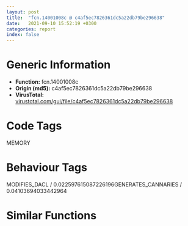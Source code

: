 ```yaml
---
layout: post
title:  "fcn.14001008c @ c4af5ec7826361dc5a22db79be296638"
date:   2021-09-10 15:52:19 +0300
categories: report
index: false
---
```


# Generic Information
- **Function:** fcn.14001008c
- **Origin (md5):** c4af5ec7826361dc5a22db79be296638
- **VirusTotal:** [virustotal.com/gui/file/c4af5ec7826361dc5a22db79be296638][virustotal_ref]

# Code Tags
<span class="tag" id="MEMORY">MEMORY</span>


# Behaviour Tags
<span class="bhv-tag" id="MODIFIES_DACL">MODIFIES_DACL / 0.022597615087226196</span><span class="bhv-tag" id="GENERATES_CANNARIES">GENERATES_CANNARIES / 0.04103694033442964</span>

# Similar Functions
<script type="text/javascript" src="https://www.gstatic.com/charts/loader.js"></script>
<script type="text/javascript">

    google.charts.load('current', {'packages':['corechart']});
    google.charts.setOnLoadCallback(drawChart);

    function drawChart() {
    var data = new google.visualization.DataTable();
        data.addColumn('number', 'X');
        data.addColumn('number', 'Y');
        data.addColumn({type: 'string', role: 'tooltip', 'p': {'html': true}});
        data.addColumn({'type': 'string', 'role': 'style'});
        
        data.addRows([
    [-912.1787109375, 1607.4818115234375, '<b><a href="/report/fcn.14001008c@c4af5ec7826361dc5a22db79be296638">fcn.14001008c</a><br>@c4af5ec7826361dc5a22db79be296638</b><br>mov qword[rsp+8], rbx<br>mov qword[rsp+0x10], rbp<br>mov qword[rsp+0x18], rsi<br>push rdi<br>sub rsp, 0x20<br>xor esi, esi<br>mov rdi, rcx<br>cmp dword[rcx+0x30], esi<br>je 0x1400100b4<br>add rcx, 0x38<br>call qword[sym.imp.KERNEL32.dll_EnterCriticalSection]<br>mov rbx, qword[rdi+8]<br>test rbx, rbx<br>je 0x140010153<br>mov ecx, dword[rbx+0x20]<br>test ecx, ecx<br>jle 0x1400100db<br>mov rsi, qword[rbx+0x10]<br>mov rax, qword[rsi]<br>mov qword[rbx+0x10], rax<br>lea eax, [rcx-1]<br>mov dword[rbx+0x20], eax<br>jmp 0x1400100f4<br>movsxd rdx, dword[rbx+0x1c]<br>mov rcx, qword[rdi+0x20]<br>lea rsi, [rbx+0x28]<br>imul rcx, rdx<br>lea eax, [rdx+1]<br>add rsi, rcx<br>mov dword[rbx+0x1c], eax<br>cmp dword[rbx+0x20], 0<br>jne 0x140010206<br>mov eax, dword[rbx+0x18]<br>cmp dword[rbx+0x1c], eax<br>jl 0x140010206<br>mov rcx, qword[rbx]<br>test rcx, rcx<br>je 0x14001011a<br>mov rax, qword[rbx+8]<br>mov qword[rcx+8], rax<br>mov rax, qword[rbx]<br>cmp rbx, qword[rdi+8]<br>jne 0x140010129<br>mov qword[rdi+8], rax<br>jmp 0x140010130<br>mov rcx, qword[rbx+8]<br>mov qword[rcx], rax<br>mov rax, qword[rdi]<br>and qword[rbx+8], 0<br>mov qword[rbx], rax<br>mov qword[rdi], rbx<br>mov rax, qword[rbx]<br>test rax, rax<br>je 0x140010206<br>mov qword[rax+8], rbx<br>jmp 0x140010206<br>mov rax, qword[rdi+0x18]<br>mov ebp, dword[rdi+0x28]<br>sar rax, 4<br>and eax, 0xfffffff0<br>cmp eax, ebp<br>jl 0x14001016e<br>cmp eax, dword[rdi+0x2c]<br>mov ebp, eax<br>cmovg ebp, dword[rdi+0x2c]<br>mov rcx, qword[0x14001e444]<br>movsxd r8, ebp<br>xor edx, edx<br>imul r8, qword[rdi+0x20]<br>add r8, 0x28<br>call qword[sym.imp.KERNEL32.dll_HeapAlloc]<br>mov rbx, rax<br>test rax, rax<br>je 0x140010196<br>mov dword[rax+0x18], ebp<br>jmp 0x1400101bc<br>mov r8, qword[rdi+0x20]<br>mov rcx, qword[0x14001e444]<br>xor edx, edx<br>add r8, 0x28<br>call qword[sym.imp.KERNEL32.dll_HeapAlloc]<br>mov rbx, rax<br>test rax, rax<br>je 0x140010206<br>mov dword[rax+0x18], 1<br>movsxd rax, dword[rbx+0x18]<br>add qword[rdi+0x18], rax<br>and dword[rbx+0x20], esi<br>and qword[rbx+0x10], rsi<br>cmp dword[rbx+0x18], 1<br>mov dword[rbx+0x1c], 1<br>jle 0x1400101e9<br>mov rax, qword[rdi+8]<br>and qword[rbx+8], rsi<br>mov qword[rbx], rax<br>mov qword[rdi+8], rbx<br>jmp 0x1400101f6<br>mov rax, qword[rdi]<br>and qword[rbx+8], rsi<br>mov qword[rbx], rax<br>mov qword[rdi], rbx<br>mov rax, qword[rbx]<br>test rax, rax<br>je 0x140010202<br>mov qword[rax+8], rbx<br>lea rsi, [rbx+0x28]<br>cmp dword[rdi+0x30], 0<br>je 0x140010216<br>lea rcx, [rdi+0x38]<br>call qword[sym.imp.KERNEL32.dll_LeaveCriticalSection]<br>test rsi, rsi<br>je 0x140010224<br>mov qword[rsi], rbx<br>lea rax, [rsi+8]<br>jmp 0x140010226<br>xor eax, eax<br>mov rbx, qword[rsp+0x30]<br>mov rbp, qword[rsp+0x38]<br>mov rsi, qword[rsp+0x40]<br>add rsp, 0x20<br>pop rdi<br>ret <br><eoc> ', 'point { fill-color: #e0440e; }'],
[912.1787109375, -1607.4818115234375, '<b><a href="/report/fcn.14001040c@c4af5ec7826361dc5a22db79be296638">fcn.14001040c</a><br>@c4af5ec7826361dc5a22db79be296638</b><br>mov qword[rsp+8], rbx<br>mov dword[rsp+0x18], r8d<br>mov dword[rsp+0x10], edx<br>push rbp<br>push rsi<br>push rdi<br>sub rsp, 0x20<br>xor ebx, ebx<br>mov edi, r9d<br>mov ebp, r9d<br>lea eax, [rbx+8]<br>and edi, 3<br>lea rsi, [rax+rcx]<br>mov rcx, rsi<br>and ecx, 7<br>je 0x140010441<br>sub rax, rcx<br>add rsi, rax<br>test bpl, 4<br>je 0x140010513<br>lea rdx, [0x140010640]<br>lea rcx, [0x14001f048]<br>call fcn.1400106c8<br>lea rcx, [0x14001f058]<br>call qword[sym.imp.KERNEL32.dll_EnterCriticalSection]<br>mov rax, qword[0x14001f050]<br>test rax, rax<br>je 0x140010493<br>cmp qword[rax+0x18], rsi<br>jne 0x140010482<br>cmp dword[rax+0x20], ebp<br>je 0x140010487<br>mov rax, qword[rax]<br>jmp 0x140010472<br>mov rbx, qword[rax+0x10]<br>inc dword[rax+0x24]<br>test rbx, rbx<br>jne 0x140010504<br>mov rcx, qword[0x14001e444]<br>xor edx, edx<br>lea r8d, [rdx+0x28]<br>call qword[sym.imp.KERNEL32.dll_HeapAlloc]<br>mov rdi, rax<br>test rax, rax<br>je 0x140010504<br>mov r8d, dword[rsp+0x50]<br>mov edx, dword[rsp+0x48]<br>mov r9d, ebp<br>lea rcx, [rsi-8]<br>and r9d, 0xfffffffb<br>call fcn.14001040c<br>mov rbx, rax<br>test rax, rax<br>je 0x140010504<br>mov qword[rax+0x10], rdi<br>and qword[rdi+8], 0<br>mov qword[rdi+0x10], rax<br>mov rax, qword[0x14001f050]<br>mov qword[rdi+0x18], rsi<br>mov dword[rdi+0x20], ebp<br>mov dword[rdi+0x24], 1<br>mov qword[rdi], rax<br>test rax, rax<br>je 0x1400104fd<br>mov qword[rax+8], rdi<br>mov qword[0x14001f050], rdi<br>lea rcx, [0x14001f058]<br>call qword[sym.imp.KERNEL32.dll_LeaveCriticalSection]<br>jmp 0x140010568<br>mov rcx, qword[0x14001e444]<br>xor edx, edx<br>lea r8d, [rdx+0x60]<br>call qword[sym.imp.KERNEL32.dll_HeapAlloc]<br>xor ecx, ecx<br>mov rbx, rax<br>test rax, rax<br>je 0x140010568<br>mov qword[rax], rcx<br>mov qword[rax+8], rcx<br>mov qword[rax+0x10], rcx<br>mov eax, dword[rsp+0x48]<br>mov qword[rbx+0x20], rsi<br>mov dword[rbx+0x28], eax<br>mov eax, dword[rsp+0x50]<br>mov dword[rbx+0x2c], eax<br>cmp edi, 1<br>jbe 0x140010557<br>mov dword[rbx+0x30], ecx<br>jmp 0x140010568<br>lea rcx, [rbx+0x38]<br>mov dword[rbx+0x30], 1<br>call qword[sym.imp.KERNEL32.dll_InitializeCriticalSection]<br>mov rax, rbx<br>mov rbx, qword[rsp+0x40]<br>add rsp, 0x20<br>pop rdi<br>pop rsi<br>pop rbp<br>ret <br><eoc> ', 'null'],

        ]);

    var options = {
        title: 'Similarity Plot',
        legend: 'none',
        colors: ['#dedbd9', '#e6693e', '#ec8f6e', '#f3b49f', '#f6c7b6'],
        tooltip: {isHtml: true, trigger: 'both'},
        explorer: {
        actions: ["dragToZoom", "rightClickToReset"],
        },
        chartArea: {
        width: '80%',
        height: '80%'
        },
        width: '100%',
        height: '100%'
    };

    var chart = new google.visualization.ScatterChart(document.getElementById('chart_div'));

    chart.draw(data, options);
    }
    
</script>


<div id="chart_div" style="width: 100%px; height: 100%;"></div>

# Disassembled Code
{% highlight nasm %}

mov qword[rsp+8], rbx
mov qword[rsp+0x10], rbp
mov qword[rsp+0x18], rsi
push rdi
sub rsp, 0x20
xor esi, esi
mov rdi, rcx
cmp dword[rcx+0x30], esi
je 0x1400100b4
add rcx, 0x38
call qword[sym.imp.KERNEL32.dll_EnterCriticalSection]
mov rbx, qword[rdi+8]
test rbx, rbx
je 0x140010153
mov ecx, dword[rbx+0x20]
test ecx, ecx
jle 0x1400100db
mov rsi, qword[rbx+0x10]
mov rax, qword[rsi]
mov qword[rbx+0x10], rax
lea eax, [rcx-1]
mov dword[rbx+0x20], eax
jmp 0x1400100f4
movsxd rdx, dword[rbx+0x1c]
mov rcx, qword[rdi+0x20]
lea rsi, [rbx+0x28]
imul rcx, rdx
lea eax, [rdx+1]
add rsi, rcx
mov dword[rbx+0x1c], eax
cmp dword[rbx+0x20], 0
jne 0x140010206
mov eax, dword[rbx+0x18]
cmp dword[rbx+0x1c], eax
jl 0x140010206
mov rcx, qword[rbx]
test rcx, rcx
je 0x14001011a
mov rax, qword[rbx+8]
mov qword[rcx+8], rax
mov rax, qword[rbx]
cmp rbx, qword[rdi+8]
jne 0x140010129
mov qword[rdi+8], rax
jmp 0x140010130
mov rcx, qword[rbx+8]
mov qword[rcx], rax
mov rax, qword[rdi]
and qword[rbx+8], 0
mov qword[rbx], rax
mov qword[rdi], rbx
mov rax, qword[rbx]
test rax, rax
je 0x140010206
mov qword[rax+8], rbx
jmp 0x140010206
mov rax, qword[rdi+0x18]
mov ebp, dword[rdi+0x28]
sar rax, 4
and eax, 0xfffffff0
cmp eax, ebp
jl 0x14001016e
cmp eax, dword[rdi+0x2c]
mov ebp, eax
cmovg ebp, dword[rdi+0x2c]
mov rcx, qword[0x14001e444]
movsxd r8, ebp
xor edx, edx
imul r8, qword[rdi+0x20]
add r8, 0x28
call qword[sym.imp.KERNEL32.dll_HeapAlloc]
mov rbx, rax
test rax, rax
je 0x140010196
mov dword[rax+0x18], ebp
jmp 0x1400101bc
mov r8, qword[rdi+0x20]
mov rcx, qword[0x14001e444]
xor edx, edx
add r8, 0x28
call qword[sym.imp.KERNEL32.dll_HeapAlloc]
mov rbx, rax
test rax, rax
je 0x140010206
mov dword[rax+0x18], 1
movsxd rax, dword[rbx+0x18]
add qword[rdi+0x18], rax
and dword[rbx+0x20], esi
and qword[rbx+0x10], rsi
cmp dword[rbx+0x18], 1
mov dword[rbx+0x1c], 1
jle 0x1400101e9
mov rax, qword[rdi+8]
and qword[rbx+8], rsi
mov qword[rbx], rax
mov qword[rdi+8], rbx
jmp 0x1400101f6
mov rax, qword[rdi]
and qword[rbx+8], rsi
mov qword[rbx], rax
mov qword[rdi], rbx
mov rax, qword[rbx]
test rax, rax
je 0x140010202
mov qword[rax+8], rbx
lea rsi, [rbx+0x28]
cmp dword[rdi+0x30], 0
je 0x140010216
lea rcx, [rdi+0x38]
call qword[sym.imp.KERNEL32.dll_LeaveCriticalSection]
test rsi, rsi
je 0x140010224
mov qword[rsi], rbx
lea rax, [rsi+8]
jmp 0x140010226
xor eax, eax
mov rbx, qword[rsp+0x30]
mov rbp, qword[rsp+0x38]
mov rsi, qword[rsp+0x40]
add rsp, 0x20
pop rdi
ret

{% endhighlight %}

[virustotal_ref]: https://www.virustotal.com/gui/file/c4af5ec7826361dc5a22db79be296638